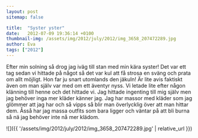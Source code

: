 ```yaml
---
layout: post
sitemap: false

title:  "Syster yster"
date:   2012-07-09 19:36:14 +0100
thumbnail-img: /assets/img/2012/july/2012/img_3658_207472289.jpg
author: Eva
tags: ["2012"]
---
```


Efter min solning så drog jag iväg till stan med min kära syster! Det var ett tag sedan vi hittade på något så det var kul att få strosa en sväng och prata om allt möjligt. Hon far ju snart utomlands den jäkuln! Är lite avis faktiskt även om man själv var med om ett äventyr nyss. Vi letade lite efter någon klänning till henne och det hittade vi. Jag hittade ingenting till mig själv men jag behöver inga mer kläder känner jag. Jag har massor med kläder som jag glömmer att jag har och så vipps så blir man överlycklig över att man hittar dem. Åsså har jag massa outfits som bara ligger och väntar på att bli burna så nä jag behöver inte nå mer klädom.

![]({{ '/assets/img/2012/july/2012/img_3658_207472289.jpg'  | relative_url }})


